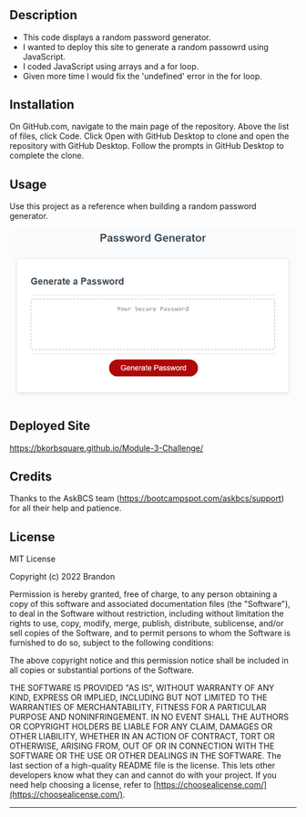# <Module-3-Challenge>

## Description

- This code displays a random password generator.
- I wanted to deploy this site to generate a random passowrd using JavaScript.
- I coded JavaScript using arrays and a for loop.
- Given more time I would fix the 'undefined' error in the for loop.

## Installation

On GitHub.com, navigate to the main page of the repository. Above the list of files, click Code. Click Open with GitHub Desktop to clone and open the repository with GitHub Desktop. Follow the prompts in GitHub Desktop to complete the clone.

## Usage

Use this project as a reference when building a random password generator.

![image](https://github.com/bkorbsquare/Module-3-Challenge/blob/main/assets/images/03-javascript-homework-demo.png)

## Deployed Site
https://bkorbsquare.github.io/Module-3-Challenge/

## Credits

Thanks to the AskBCS team (https://bootcampspot.com/askbcs/support) for all their help and patience.

## License

MIT License

Copyright (c) 2022 Brandon

Permission is hereby granted, free of charge, to any person obtaining a copy
of this software and associated documentation files (the "Software"), to deal
in the Software without restriction, including without limitation the rights
to use, copy, modify, merge, publish, distribute, sublicense, and/or sell
copies of the Software, and to permit persons to whom the Software is
furnished to do so, subject to the following conditions:

The above copyright notice and this permission notice shall be included in all
copies or substantial portions of the Software.

THE SOFTWARE IS PROVIDED "AS IS", WITHOUT WARRANTY OF ANY KIND, EXPRESS OR
IMPLIED, INCLUDING BUT NOT LIMITED TO THE WARRANTIES OF MERCHANTABILITY,
FITNESS FOR A PARTICULAR PURPOSE AND NONINFRINGEMENT. IN NO EVENT SHALL THE
AUTHORS OR COPYRIGHT HOLDERS BE LIABLE FOR ANY CLAIM, DAMAGES OR OTHER
LIABILITY, WHETHER IN AN ACTION OF CONTRACT, TORT OR OTHERWISE, ARISING FROM,
OUT OF OR IN CONNECTION WITH THE SOFTWARE OR THE USE OR OTHER DEALINGS IN THE
SOFTWARE.
The last section of a high-quality README file is the license. This lets other developers know what they can and cannot do with your project. If you need help choosing a license, refer to [https://choosealicense.com/](https://choosealicense.com/).

---
